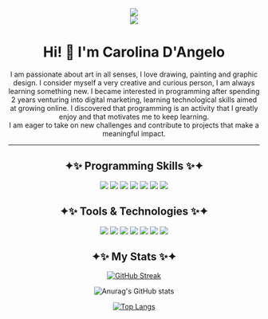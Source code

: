 <div align="center">
  <img src="https://images-wixmp-ed30a86b8c4ca887773594c2.wixmp.com/f/192ffe12-0d52-4671-be15-33ce64b681c4/daq9dlv-f1749ee9-d97c-4da1-82b7-97e256a712ba.gif?token=eyJ0eXAiOiJKV1QiLCJhbGciOiJIUzI1NiJ9.eyJzdWIiOiJ1cm46YXBwOjdlMGQxODg5ODIyNjQzNzNhNWYwZDQxNWVhMGQyNmUwIiwiaXNzIjoidXJuOmFwcDo3ZTBkMTg4OTgyMjY0MzczYTVmMGQ0MTVlYTBkMjZlMCIsIm9iaiI6W1t7InBhdGgiOiJcL2ZcLzE5MmZmZTEyLTBkNTItNDY3MS1iZTE1LTMzY2U2NGI2ODFjNFwvZGFxOWRsdi1mMTc0OWVlOS1kOTdjLTRkYTEtODJiNy05N2UyNTZhNzEyYmEuZ2lmIn1dXSwiYXVkIjpbInVybjpzZXJ2aWNlOmZpbGUuZG93bmxvYWQiXX0._JS4jaMxI3dRBF9cR4YtR4YOaviCbAHNKI3oqjXRhbc" />
</div>

<div align="center">
  <img src="https://images-wixmp-ed30a86b8c4ca887773594c2.wixmp.com/f/188ddcf2-7da4-4182-9711-a18161a5af72/d8th5lh-adac81de-8e7e-424c-97c4-2f1e4670e5c4.png?token=eyJ0eXAiOiJKV1QiLCJhbGciOiJIUzI1NiJ9.eyJzdWIiOiJ1cm46YXBwOjdlMGQxODg5ODIyNjQzNzNhNWYwZDQxNWVhMGQyNmUwIiwiaXNzIjoidXJuOmFwcDo3ZTBkMTg4OTgyMjY0MzczYTVmMGQ0MTVlYTBkMjZlMCIsIm9iaiI6W1t7InBhdGgiOiJcL2ZcLzE4OGRkY2YyLTdkYTQtNDE4Mi05NzExLWExODE2MWE1YWY3MlwvZDh0aDVsaC1hZGFjODFkZS04ZTdlLTQyNGMtOTdjNC0yZjFlNDY3MGU1YzQucG5nIn1dXSwiYXVkIjpbInVybjpzZXJ2aWNlOmZpbGUuZG93bmxvYWQiXX0.YiZz5k5aXLxaf-74SJ11p6EbXvpUwwiFgTFoFfOJYHM"/>
</div>

<h1 align="center">Hi! 👋 I'm Carolina D'Angelo</h1>

<p align="center">I am passionate about art in all senses, I love drawing, painting and graphic design. I consider myself a very creative and curious person, I am always learning something new. I became interested in programming after spending 2 years venturing into digital marketing, learning technological skills aimed at growing online. I discovered that programming is an activity that I greatly enjoy and that motivates me to keep learning. <br>I am eager to take on new challenges and contribute to projects that make a meaningful impact.</p>

<!--
**CarolinaDangelo/CarolinaDangelo** is a ✨ _special_ ✨ repository because its `README.md` (this file) appears on your GitHub profile.

Here are some ideas to get you started:

- 🔭 I’m currently working on ...
- 🌱 I’m currently learning ...
- 👯 I’m looking to collaborate on ...
- 🤔 I’m looking for help with ...
- 💬 Ask me about ...
- 📫 How to reach me: ...
- 😄 Pronouns: ...
- ⚡ Fun fact: ...
-->

---

<div align="center">
<h2>✦✨ Programming Skills ✨✦</h2>
<p>
    <img src="https://img.shields.io/badge/Html-E34F26?style=for-the-badge&logo=html5&logoColor=white">
    <img src="https://img.shields.io/badge/Css-1572B6?style=for-the-badge&logo=css3&logoColor=white">
    <img src="https://img.shields.io/badge/JavaScript-F7DF1E?style=for-the-badge&logo=javascript&logoColor=white">
    <img src="https://img.shields.io/badge/Bootstrap-7952B3?style=for-the-badge&logo=bootstrap&logoColor=white">
    <img src="https://img.shields.io/badge/NodeJS-339933?style=for-the-badge&logo=node.js&logoColor=white">
    <img src="https://img.shields.io/badge/Angular-DD0031?style=for-the-badge&logo=angular&logoColor=white">
    <img src="https://img.shields.io/badge/MySQL-4479A1?style=for-the-badge&logo=mysql&logoColor=white">
</p>

<h2>✦✨ Tools & Technologies ✨✦</h2>
<p>
    <img src="https://img.shields.io/badge/Git-F05032?style=for-the-badge&logo=git&logoColor=white">
    <img src="https://img.shields.io/badge/Github-181717?style=for-the-badge&logo=GitHub&logoColor=white">
    <img src="https://img.shields.io/badge/Wordpress-21759B?style=for-the-badge&logo=Wordpress&logoColor=white">
    <img src="https://img.shields.io/badge/Elementor-92003B?style=for-the-badge&logo=Elementor&logoColor=white">
    <img src="https://img.shields.io/badge/Photoshop-31A8FF?style=for-the-badge&logo=Adobe Photoshop&logoColor=white">
    <img src="https://img.shields.io/badge/Notion-000000?style=for-the-badge&logo=Notion&logoColor=white">
    <img src="https://img.shields.io/badge/Trello-0052CC?style=for-the-badge&logo=Trello&logoColor=white">
</p>

<h2>✦✨ My Stats ✨✦</h2>
  
[![GitHub Streak](http://github-readme-streak-stats.herokuapp.com?user=CarolinaDangelo&theme=monokai&border_radius=5&date_format=j%20M%5B%20Y%5D&mode=weekly)](https://git.io/streak-stats)

![Anurag's GitHub stats](https://github-readme-stats.vercel.app/api?username=CarolinaDangelo&show_icons=true&theme=monokai)

[![Top Langs](https://github-readme-stats.vercel.app/api/top-langs/?username=CarolinaDangelo&layout=compact&theme=monokai)](https://github.com/CarolinaDangelo/github-readme-stats)
</div>
